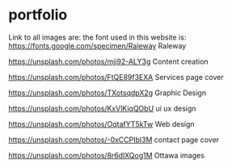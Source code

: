 # portfolio

Link to all images are:
the font used in this website is:
https://fonts.google.com/specimen/Raleway
Raleway 

https://unsplash.com/photos/mji92-ALY3g
Content creation 

https://unsplash.com/photos/FtQE89f3EXA
Services page cover

https://unsplash.com/photos/TXotsqdpX2g
Graphic Design

https://unsplash.com/photos/KxVlKiqQObU
ui ux design 

https://unsplash.com/photos/OqtafYT5kTw
Web design

https://unsplash.com/photos/-0xCCPIbl3M
contact page cover

https://unsplash.com/photos/8r6dlXQog1M
Ottawa images